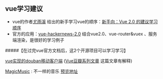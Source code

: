 ## vue学习建议

* vue的作者[尤雨溪](https://www.zhihu.com/people/evanyou) 给出的新手学习vue的顺序：[新手向：Vue 2.0 的建议学习顺序](https://zhuanlan.zhihu.com/p/23134551)
* 官方的应用：[vue-hackernews-2.0](https://github.com/vuejs/vue-hackernews-2.0) 结合vue2.0、vue-router&vuex 、服务端渲染，是很好的学习例子




#####【在过完vue官方文档后，这2个开源项目可以学习学习】

[vue实现的douban移动客户端](https://github.com/jeneser/douban) ([Vue豆瓣系列文章](http://www.jianshu.com/p/3e4d06b9e0fd) 这篇文章有解释)

[MagicMusic](https://github.com/hzzly/MagicMusic) : 不一样的音乐 [预览地址](http://hzzly.net/magic-music) 